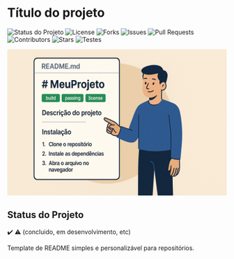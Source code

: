 # Título do projeto
![Status do Projeto](https://img.shields.io/badge/Status-Ativo-green)
![License](https://img.shields.io/github/license/usuário/repositorio.svg)
![Forks](https://img.shields.io/github/forks/usuário/repositorio.svg)
![Issues](https://img.shields.io/github/issues/usuário/repositorio.svg)
![Pull Requests](https://img.shields.io/github/issues-pr/usuário/repositorio.svg)
![Contributors](https://img.shields.io/github/contributors/usuário/repositorio.svg)
![Stars](https://img.shields.io/github/stars/usuário/repositorio.svg)
![Testes](https://img.shields.io/github/actions/workflow/status/usuário/repositorio/testes.yml?branch=main)

![Exemplo de imagem](./imagens/capa.png)

## Status do Projeto
✔️ ⚠️ (concluido, em desenvolvimento, etc)

Template de README simples e personalizável para repositórios.
